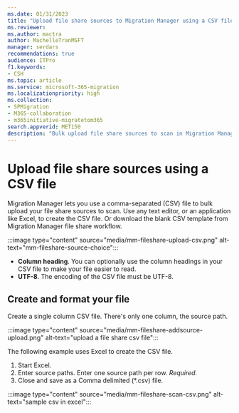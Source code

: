 ```yaml
---
ms.date: 01/31/2023
title: "Upload file share sources to Migration Manager using a CSV file."
ms.reviewer: 
ms.author: mactra
author: MachelleTranMSFT
manager: serdars
recommendations: true
audience: ITPro
f1.keywords:
- CSH
ms.topic: article
ms.service: microsoft-365-migration
ms.localizationpriority: high
ms.collection: 
- SPMigration
- M365-collaboration
- m365initiative-migratetom365
search.appverid: MET150
description: "Bulk upload file share sources to scan in Migration Manager."
---
```


# Upload file share sources using a CSV file

Migration Manager lets you use a comma-separated (CSV) file to bulk upload your file share sources to scan. Use any text editor, or an application like Excel, to create the CSV file. Or download the blank CSV template from Migration Manager file share workflow.

:::image type="content" source="media/mm-fileshare-upload-csv.png" alt-text="mm-fileshare-source-choice":::

- **Column heading**.  You can optionally use the column headings in your CSV file to make your file easier to read.
- **UTF-8**.  The encoding of the CSV file must be UTF-8.


## Create and format your file

Create a single column CSV file. There's only one column, the source path.

 :::image type="content" source="media/mm-fileshare-addsource-upload.png" alt-text="upload a file share csv file":::


The following example uses Excel to create the CSV file.
  
1. Start Excel. 
2. Enter source paths. Enter one source path per row. *Required.* 
3. Close and save as a Comma delimited (\*.csv) file.

  :::image type="content" source="media/mm-fileshare-scan-csv.png" alt-text="sample csv in excel":::

